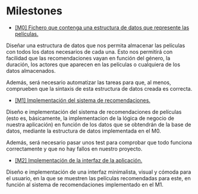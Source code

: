 # Milestones

* [[M0] Fichero que contenga una estructura de datos que represente las películas.](https://github.com/pablo1mc315/iv_pablomc/milestone/1)

Diseñar una estructura de datos que nos permita almacenar las películas con todos los datos necesarios de cada una. Esto nos permitirá con facilidad que las recomendaciones vayan en función del género, la duración, los actores que aparecen en las películas o cualquiera de los datos almacenados.

Además, será necesario automatizar las tareas para que, al menos, comprueben que la sintaxis de esta estructura de datos creada es correcta.

* [[M1] Implementación del sistema de recomendaciones.](https://github.com/pablo1mc315/iv_pablomc/milestone/3)

Diseño e implementación del sistema de recomendaciones de películas (esto es, básicamente, la implementacion de la lógica de negocio de nuestra aplicación) en función de los datos que se obtendrán de la base de datos, mediante la estructura de datos implementada en el M0.

Además, será necesario pasar unos test para comprobar que todo funciona correctamente y que no hay fallos en nuestro proyecto.

* [[M2] Implementación de la interfaz de la aplicación.](https://github.com/pablo1mc315/iv_pablomc/milestone/5)

Diseño e implementación de una interfaz minimalista, visual y cómoda para el usuario, en la que se muestren las películas recomendadas para este, en función al sistema de recomendaciones implementado en el M1.